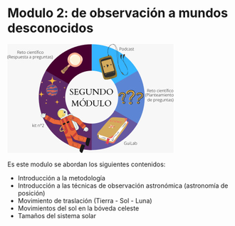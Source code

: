 # Modulo 2: de observación a mundos desconocidos

![Distribución modulo 2](../.gitbook/assets/Mod2.jfif)

Es este modulo se abordan los siguientes contenidos:

* Introducción a la metodología
* Introducción a las técnicas de observación astronómica (astronomía de posición)
* Movimiento de traslación (Tierra - Sol - Luna)
* Movimientos del sol en la bóveda celeste
* Tamaños del sistema solar
